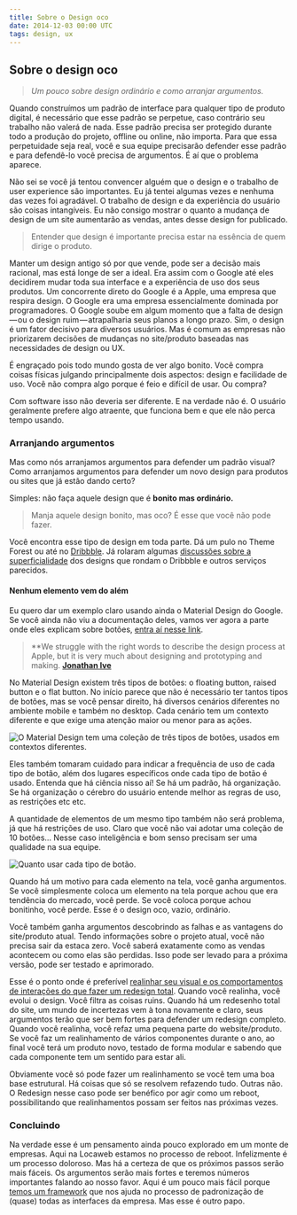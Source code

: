 ```yaml
---
title: Sobre o Design oco
date: 2014-12-03 00:00 UTC
tags: design, ux
---
```


## Sobre o design oco

> _Um pouco sobre design ordinário e como arranjar argumentos._

Quando construímos um padrão de interface para qualquer tipo de produto digital, é necessário que esse padrão se perpetue, caso contrário seu trabalho não valerá de nada. Esse padrão precisa ser protegido durante todo a produção do projeto, offline ou online, não importa. Para que essa perpetuidade seja real, você e sua equipe precisarão defender esse padrão e para defendê-lo você precisa de argumentos. É aí que o problema aparece.

Não sei se você já tentou convencer alguém que o design e o trabalho de user experience são importantes. Eu já tentei algumas vezes e nenhuma das vezes foi agradável. O trabalho de design e da experiência do usuário são coisas intangíveis. Eu não consigo mostrar o quanto a mudança de design de um site aumentarão as vendas, antes desse design for publicado.

> Entender que design é importante precisa estar na essência de quem dirige o produto.

Manter um design antigo só por que vende, pode ser a decisão mais racional, mas está longe de ser a ideal. Era assim com o Google até eles decidirem mudar toda sua interface e a experiência de uso dos seus produtos. Um concorrente direto do Google é a Apple, uma empresa que respira design. O Google era uma empresa essencialmente dominada por programadores. O Google soube em algum momento que a falta de design — ou o design ruim — atrapalharia seus planos a longo prazo. Sim, o design é um fator decisivo para diversos usuários. Mas é comum as empresas não priorizarem decisões de mudanças no site/produto baseadas nas necessidades de design ou UX.

É engraçado pois todo mundo gosta de ver algo bonito. Você compra coisas físicas julgando principalmente dois aspectos: design e facilidade de uso. Você não compra algo porque é feio e difícil de usar. Ou compra?

Com software isso não deveria ser diferente. E na verdade não é. O usuário geralmente prefere algo atraente, que funciona bem e que ele não perca tempo usando.

### Arranjando argumentos

Mas como nós arranjamos argumentos para defender um padrão visual? Como arranjamos argumentos para defender um novo design para produtos ou sites que já estão dando certo?

Simples: não faça aquele design que é **bonito mas ordinário.**

> Manja aquele design bonito, mas oco? É esse que você não pode fazer.

Você encontra esse tipo de design em toda parte. Dá um pulo no Theme Forest ou até no [Dribbble](https://dribbble.com/). Já rolaram algumas [discussões sobre a superficialidade](http://blog.intercom.io/the-dribbblisation-of-design/) dos designs que rondam o Dribbble e outros serviços parecidos.

#### Nenhum elemento vem do além

Eu quero dar um exemplo claro usando ainda o Material Design do Google. Se você ainda não viu a documentação deles, vamos ver agora a parte onde eles explicam sobre botões, [entra aí nesse link](http://www.google.com/design/spec/components/buttons.html).

> **We struggle with the right words to describe the design process at Apple, but it is very much about designing and prototyping and making. **[Jonathan Ive](http://www.standard.co.uk/lifestyle/london-life/sir-jonathan-ive-the-iman-cometh-7562170.html)**

No Material Design existem três tipos de botões: o floating button, raised button e o flat button. No início parece que não é necessário ter tantos tipos de botões, mas se você pensar direito, há diversos cenários diferentes no ambiente mobile e também no desktop. Cada cenário tem um contexto diferente e que exige uma atenção maior ou menor para as ações.

![O Material Design tem uma coleção de três tipos de botões, usados em contextos diferentes.](https://d262ilb51hltx0.cloudfront.net/freeze/max/30/1*Sr-SF9fNnqN4NpiLLhS7dw.png?q=20)

</figure>

Eles também tomaram cuidado para indicar a frequência de uso de cada tipo de botão, além dos lugares específicos onde cada tipo de botão é usado. Entenda que há ciência nisso aí! Se há um padrão, há organização. Se há organização o cérebro do usuário entende melhor as regras de uso, as restrições etc etc.

A quantidade de elementos de um mesmo tipo também não será problema, já que há restrições de uso. Claro que você não vai adotar uma coleção de 10 botões… Nesse caso inteligência e bom senso precisam ser uma qualidade na sua equipe.

![Quanto usar cada tipo de botão.](https://d262ilb51hltx0.cloudfront.net/freeze/max/30/1*OTAiElQYzG8F-SE6mXvP9w.png?q=20)

Quando há um motivo para cada elemento na tela, você ganha argumentos. Se você simplesmente coloca um elemento na tela porque achou que era tendência do mercado, você perde. Se você coloca porque achou bonitinho, você perde. Esse é o design oco, vazio, ordinário.

Você também ganha argumentos descobrindo as falhas e as vantagens do site/produto atual. Tendo informações sobre o projeto atual, você não precisa sair da estaca zero. Você saberá exatamente como as vendas acontecem ou como elas são perdidas. Isso pode ser levado para a próxima versão, pode ser testado e aprimorado.

Esse é o ponto onde é preferível [realinhar seu visual e os comportamentos de interações do que fazer um redesign total](http://alistapart.com/article/redesignrealign). Quando você realinha, você evolui o design. Você filtra as coisas ruins. Quando há um redesenho total do site, um mundo de incertezas vem à tona novamente e claro, seus argumentos terão que ser bem fortes para defender um redesign completo. Quando você realinha, você refaz uma pequena parte do website/produto. Se você faz um realinhamento de vários componentes durante o ano, ao final você terá um produto novo, testado de forma modular e sabendo que cada componente tem um sentido para estar ali.

Obviamente você só pode fazer um realinhamento se você tem uma boa base estrutural. Há coisas que só se resolvem refazendo tudo. Outras não. O Redesign nesse caso pode ser benéfico por agir como um reboot, possibilitando que realinhamentos possam ser feitos nas próximas vezes.

### Concluindo

Na verdade esse é um pensamento ainda pouco explorado em um monte de empresas. Aqui na Locaweb estamos no processo de reboot. Infelizmente é um processo doloroso. Mas há a certeza de que os próximos passos serão mais fáceis. Os argumentos serão mais fortes e teremos números importantes falando ao nosso favor. Aqui é um pouco mais fácil porque [temos um framework](http://locaweb.github.io/locawebstyle/) que nos ajuda no processo de padronização de (quase) todas as interfaces da empresa. Mas esse é outro papo.
